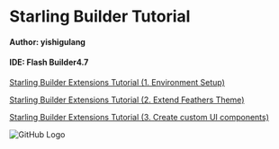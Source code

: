 # Starling Builder Tutorial

#### Author: yishigulang
#### IDE: Flash Builder4.7

[Starling Builder Extensions Tutorial (1. Environment Setup)](https://github.com/yuhengh/starling-builder-tutorial/blob/cn/docs/extensions.md)

[Starling Builder Extensions Tutorial (2. Extend Feathers Theme)](https://github.com/yuhengh/starling-builder-tutorial/blob/cn/docs/theme.md)

[Starling Builder Extensions Tutorial (3. Create custom UI components)](https://github.com/yuhengh/starling-builder-tutorial/blob/cn/docs/components.md)

![GitHub Logo](https://raw.githubusercontent.com/yuhengh/starling-builder-tutorial/cn/images/builder_demo.png)

